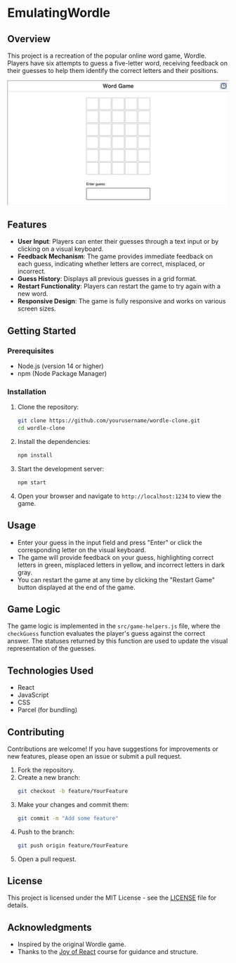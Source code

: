 # EmulatingWordle 

## Overview

This project is a recreation of the popular online word game, Wordle. Players have six attempts to guess a five-letter word, receiving feedback on their guesses to help them identify the correct letters and their positions.

![Demo showing the finished product, our Wordle clone](docs/wordle-demo.gif)

## Features

- **User Input**: Players can enter their guesses through a text input or by clicking on a visual keyboard.
- **Feedback Mechanism**: The game provides immediate feedback on each guess, indicating whether letters are correct, misplaced, or incorrect.
- **Guess History**: Displays all previous guesses in a grid format.
- **Restart Functionality**: Players can restart the game to try again with a new word.
- **Responsive Design**: The game is fully responsive and works on various screen sizes.

## Getting Started

### Prerequisites

- Node.js (version 14 or higher)
- npm (Node Package Manager)

### Installation

1. Clone the repository:
   ```bash
   git clone https://github.com/yourusername/wordle-clone.git
   cd wordle-clone
   ```

2. Install the dependencies:
   ```bash
   npm install
   ```

3. Start the development server:
   ```bash
   npm start
   ```

4. Open your browser and navigate to `http://localhost:1234` to view the game.

## Usage

- Enter your guess in the input field and press "Enter" or click the corresponding letter on the visual keyboard.
- The game will provide feedback on your guess, highlighting correct letters in green, misplaced letters in yellow, and incorrect letters in dark gray.
- You can restart the game at any time by clicking the "Restart Game" button displayed at the end of the game.

## Game Logic

The game logic is implemented in the `src/game-helpers.js` file, where the `checkGuess` function evaluates the player's guess against the correct answer. The statuses returned by this function are used to update the visual representation of the guesses.

## Technologies Used

- React
- JavaScript
- CSS
- Parcel (for bundling)

## Contributing

Contributions are welcome! If you have suggestions for improvements or new features, please open an issue or submit a pull request.

1. Fork the repository.
2. Create a new branch:
   ```bash
   git checkout -b feature/YourFeature
   ```
3. Make your changes and commit them:
   ```bash
   git commit -m "Add some feature"
   ```
4. Push to the branch:
   ```bash
   git push origin feature/YourFeature
   ```
5. Open a pull request.

## License

This project is licensed under the MIT License - see the [LICENSE](LICENSE) file for details.

## Acknowledgments

- Inspired by the original Wordle game.
- Thanks to the [Joy of React](https://courses.joshwcomeau.com/joy-of-react/) course for guidance and structure.
